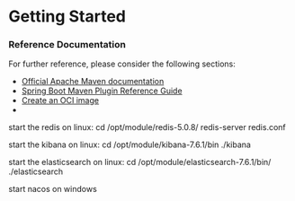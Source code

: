 # Getting Started

### Reference Documentation

For further reference, please consider the following sections:

* [Official Apache Maven documentation](https://maven.apache.org/guides/index.html)
* [Spring Boot Maven Plugin Reference Guide](https://docs.spring.io/spring-boot/docs/2.7.12/maven-plugin/reference/html/)
* [Create an OCI image](https://docs.spring.io/spring-boot/docs/2.7.12/maven-plugin/reference/html/#build-image)
* 
start the redis on linux:
cd /opt/module/redis-5.0.8/
redis-server redis.conf

start the kibana on linux:
cd /opt/module/kibana-7.6.1/bin
./kibana

start the elasticsearch on linux:
cd /opt/module/elasticsearch-7.6.1/bin/
./elasticsearch

start nacos on windows
